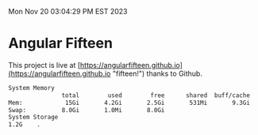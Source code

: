 Mon Nov 20 03:04:29 PM EST 2023

# Angular Fifteen


This project is live at [https://angularfifteen.github.io](https://angularfifteen.github.io "fifteen!") thanks to Github.

```bash
System Memory
               total        used        free      shared  buff/cache   available
Mem:            15Gi       4.2Gi       2.5Gi       531Mi       9.3Gi        11Gi
Swap:          8.0Gi       1.0Mi       8.0Gi
System Storage
1.2G	.
```
```bash
